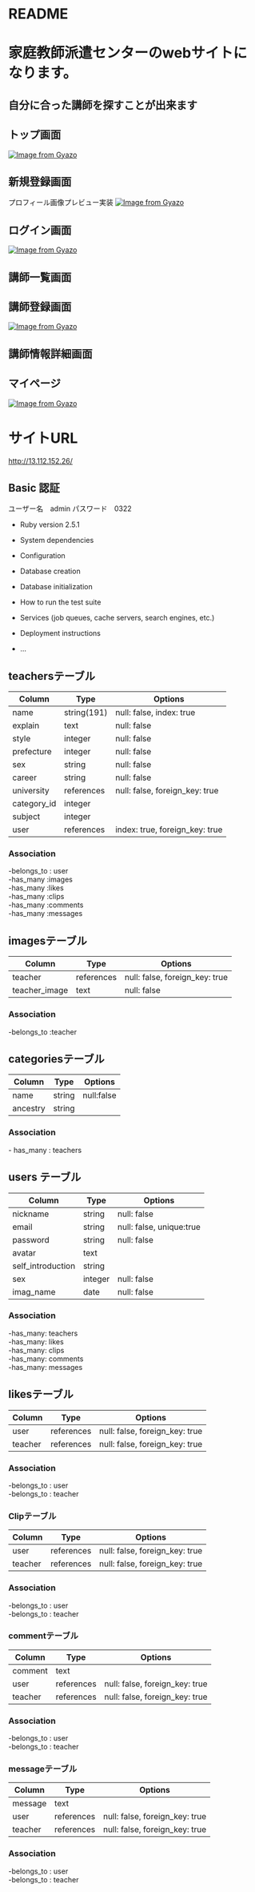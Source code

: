 # README
# 家庭教師派遣センターのwebサイトになります。
## 自分に合った講師を探すことが出来ます
## トップ画面
[![Image from Gyazo](https://i.gyazo.com/0654ab59c02fe8bd97ef7811ed4c8704.png)](https://gyazo.com/0654ab59c02fe8bd97ef7811ed4c8704)
## 新規登録画面
プロフィール画像プレビュー実装
[![Image from Gyazo](https://i.gyazo.com/4c2ac648fff7a0a6c702a8f1f4635fe1.gif)](https://gyazo.com/4c2ac648fff7a0a6c702a8f1f4635fe1)
## ログイン画面
[![Image from Gyazo](https://i.gyazo.com/0cead03d3fb2c35088b14b777ebdc4f4.png)](https://gyazo.com/0cead03d3fb2c35088b14b777ebdc4f4)
## 講師一覧画面

## 講師登録画面
[![Image from Gyazo](https://i.gyazo.com/c872908a92f0201c4ed5a80e72c97488.gif)](https://gyazo.com/c872908a92f0201c4ed5a80e72c97488)
## 講師情報詳細画面
## マイページ
[![Image from Gyazo](https://i.gyazo.com/4dc2eaceeae82d940ee9674405d14212.gif)](https://gyazo.com/4dc2eaceeae82d940ee9674405d14212)
# サイトURL

http://13.112.152.26/
## Basic 認証
ユーザー名　admin
パスワード　0322
* Ruby version 2.5.1

* System dependencies

* Configuration

* Database creation

* Database initialization

* How to run the test suite

* Services (job queues, cache servers, search engines, etc.)

* Deployment instructions

* ...
## teachersテーブル
|Column|Type|Options|
|------|----|-------|
|name|string(191)|null: false, index: true|
|explain|text|null: false|
|style|integer|null: false|
|prefecture|integer|null: false| 
|sex|string|null: false| 
|career|string|null: false|
|university|references|null: false, foreign_key: true|
|category_id|integer|
|subject|integer|
|user|references|index: true, foreign_key: true|
### Association
-belongs_to : user<br>
-has_many :images<br>
-has_many :likes<br>
-has_many :clips<br>
-has_many :comments<br>
-has_many :messages

## imagesテーブル
|Column|Type|Options|
|------|----|-------|
|teacher|references|null: false, foreign_key: true|
|teacher_image|text|null: false|
### Association
-belongs_to :teacher

## categoriesテーブル
|Column|Type|Options|
|------|----|-------|
|name|string|null:false|
|ancestry|string||

### Association
- has_many : teachers
## users テーブル
|Column|Type|Options|
|------|----|-------|
|nickname|string|null: false|
|email|string|null: false, unique:true|
|password|string|null: false|
|avatar|text||
|self_introduction|string||
|sex|integer|null: false|
|imag_name|date|null: false|

### Association
-has_many: teachers<br>
-has_many: likes<br>
-has_many: clips<br>
-has_many: comments<br>
-has_many: messages

## likesテーブル
|Column|Type|Options|
|------|----|-------|
|user|references|null: false, foreign_key: true|
|teacher|references|null: false, foreign_key: true|

### Association
 -belongs_to : user<br>
 -belongs_to : teacher <br>

### Clipテーブル
|Column|Type|Options|
|------|----|-------|
|user|references|null: false, foreign_key: true|
|teacher|references|null: false, foreign_key: true|
### Association
 -belongs_to : user<br>
 -belongs_to : teacher <br>
### commentテーブル
|Column|Type|Options|
|------|----|-------|
|comment|text|
|user|references|null: false, foreign_key: true|
|teacher|references|null: false, foreign_key: true|
### Association
-belongs_to : user<br>
-belongs_to : teacher <br>

### messageテーブル

|Column|Type|Options|
|------|----|-------|
|message|text|
|user|references|null: false, foreign_key: true|
|teacher|references|null: false, foreign_key: true|
### Association
-belongs_to : user<br>
-belongs_to : teacher <br>
